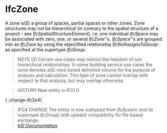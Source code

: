IfcZone
=======
A zone is\S\ a group of spaces, partial spaces or other zones. Zone structures
may not be hierarchical (in contrary to the spatial structure of a project -
see _IfcSpatialStructureElement_), i.e. one individual _IfcSpace_ may be
associated with zero, one, or several _IfcZone_''s. _IfcSpace_''s are grouped
into an _IfcZone_ by using the objectified relationship _IfcRelAssignsToGroup_
as specified at the supertype _IfcGroup_.  
  
> NOTE \S\ Certain use cases may restrict the freedom of non hierarchical
> relationships. In some building service use cases the zone denotes a\S\ view
> based delimited volume for the purpose of analysis and calculation. This
> type of zone cannot overlap with respect to that analysis, but may overlap
> otherwise.  
  
> HISTORY  New entity in IFC1.0  
  
{ .change-ifc2x4}  
> IFC4 CHANGE  The entity is now subtyped from _IfcSystem_ (not its supertype
> _IfcGroup_) with upward compatibility for file based exchange.  
[ _bSI
Documentation_](https://standards.buildingsmart.org/IFC/DEV/IFC4_2/FINAL/HTML/schema/ifcproductextension/lexical/ifczone.htm)


